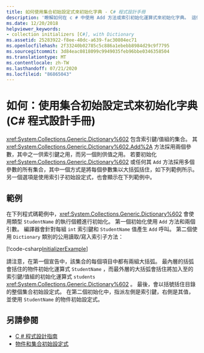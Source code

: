 ```yaml
---
title: 如何使用集合初始設定式來初始化字典 - C# 程式設計手冊
description: '瞭解如何在 c # 中使用 Add 方法或索引初始化運算式來初始化字典。 這個範例會顯示這兩個選項。'
ms.date: 12/20/2018
helpviewer_keywords:
- collection initializers [C#], with Dictionary
ms.assetid: 25283922-f8ee-40dc-a639-fac30804ec71
ms.openlocfilehash: 2f33240b02785c5c886a1ebebb8984d29c9f7795
ms.sourcegitcommit: 3d84eac0818099c9949035feb96bbe0346358504
ms.translationtype: MT
ms.contentlocale: zh-TW
ms.lasthandoff: 07/21/2020
ms.locfileid: "86865043"
---
```

# <a name="how-to-initialize-a-dictionary-with-a-collection-initializer-c-programming-guide"></a>如何：使用集合初始設定式來初始化字典 (C# 程式設計手冊)

<xref:System.Collections.Generic.Dictionary%602> 包含索引鍵/值組的集合。 其 <xref:System.Collections.Generic.Dictionary%602.Add%2A> 方法採用兩個參數，其中之一供索引鍵之用，而另一個則供值之用。 若要初始化 <xref:System.Collections.Generic.Dictionary%602> 或任何其 `Add` 方法採用多個參數的所有集合，其中一個方式是將每個參數集以大括弧括住，如下列範例所示。 另一個選項是使用索引子初始設定式，也會顯示在下列範例中。

## <a name="example"></a>範例

在下列程式碼範例中，<xref:System.Collections.Generic.Dictionary%602> 會使用類型 `StudentName` 的執行個體進行初始化。  第一個初始化使用 `Add` 方法和兩個引數。 編譯器會針對每組 `int` 索引鍵和 `StudentName` 值產生 `Add` 呼叫。 第二個使用 `Dictionary` 類別的公用讀取/寫入索引子方法：

[!code-csharp[InitializerExample](../../../../samples/snippets/csharp/programming-guide/classes-and-structs/object-collection-initializers/HowToDictionaryInitializer.cs#HowToDictionaryInitializer)]  

請注意，在第一個宣告中，該集合的每個項目中都有兩組大括弧。 最內層的括弧會括住的物件初始化運算式 `StudentName` ，而最外層的大括弧會括住將加入至的索引鍵/值組的初始化運算式 `students` <xref:System.Collections.Generic.Dictionary%602> 。 最後，會以括號括住目錄的整個集合初始設定式。 在第二個初始化中，指派左側是索引鍵，右側是其值，並使用 `StudentName` 的物件初始設定式。

## <a name="see-also"></a>另請參閱

- [C # 程式設計指南](../index.md)
- [物件和集合初始設定式](./object-and-collection-initializers.md)
